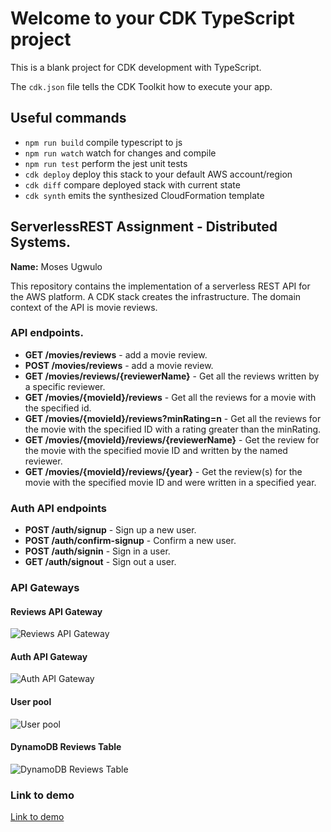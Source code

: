 # Welcome to your CDK TypeScript project

This is a blank project for CDK development with TypeScript.

The `cdk.json` file tells the CDK Toolkit how to execute your app.

## Useful commands

* `npm run build`   compile typescript to js
* `npm run watch`   watch for changes and compile
* `npm run test`    perform the jest unit tests
* `cdk deploy`      deploy this stack to your default AWS account/region
* `cdk diff`        compare deployed stack with current state
* `cdk synth`       emits the synthesized CloudFormation template

## ServerlessREST Assignment - Distributed Systems.

__Name:__ Moses Ugwulo

This repository contains the implementation of a serverless REST API for the AWS platform. A CDK stack creates the infrastructure. The domain context of the API is movie reviews.

### API endpoints.

+ __GET /movies/reviews__ - add a movie review.
+ __POST /movies/reviews__ - add a movie review.
+ __GET /movies/reviews/{reviewerName}__ - Get all the reviews written by a specific reviewer.
+ __GET /movies/{movieId}/reviews__ - Get all the reviews for a movie with the specified id.
+ __GET /movies/{movieId}/reviews?minRating=n__ - Get all the reviews for the movie with the specified ID with a rating greater than the minRating.
+ __GET /movies/{movieId}/reviews/{reviewerName}__ - Get the review for the movie with the specified movie ID and written by the named reviewer.
+ __GET /movies/{movieId}/reviews/{year}__ - Get the review(s) for the movie with the specified movie ID and were written in a specified year.

### Auth API endpoints

+ __POST /auth/signup__ - Sign up a new user.
+ __POST /auth/confirm-signup__ - Confirm a new user.
+ __POST /auth/signin__ - Sign in a user.
+ __GET /auth/signout__ - Sign out a user.

### API Gateways

#### Reviews API Gateway
![Reviews API Gateway](https://i.imgur.com/ZEyr1ng.png)

#### Auth API Gateway
![Auth API Gateway](https://i.imgur.com/jS9H851.png)

#### User pool
![User pool](https://i.imgur.com/r1OmHRp.png)

#### DynamoDB Reviews Table
![DynamoDB Reviews Table](https://i.imgur.com/zh3q7FS.png)

### Link to demo
[Link to demo](https://youtu.be/7dJUqJ0p4NI)
